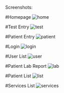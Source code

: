 Screenshots:

#Homepage
![home](https://user-images.githubusercontent.com/68615390/162831243-7643923e-80fd-45c3-8c9a-40d20c7b3588.png)

#Test Entry
![test](https://user-images.githubusercontent.com/68615390/162831277-c032a259-3f46-4067-9fc1-4f73c5fb32b8.png)

#Patient Entry
![patient](https://user-images.githubusercontent.com/68615390/162831283-105d81d1-3114-42f7-ad1c-96618e4a9458.png)

#Login
![login](https://user-images.githubusercontent.com/68615390/162831292-94a52138-6040-4f8b-a9c5-420ed4261c75.png)

#User List
![user](https://user-images.githubusercontent.com/68615390/162831305-38e09141-348b-40fa-8c19-85585c806328.png)

#Patient Lab Report
![lab](https://user-images.githubusercontent.com/68615390/162831325-731fe399-263f-4645-9bac-ced0cc0a7b04.png)

#Patient List
![list](https://user-images.githubusercontent.com/68615390/162831407-1a407141-33ea-45eb-9ca7-4c74de63c3b0.png)

#Services List
![services](https://user-images.githubusercontent.com/68615390/162831350-2ee6bf6c-4033-414e-9f79-28af11f2656d.png)
